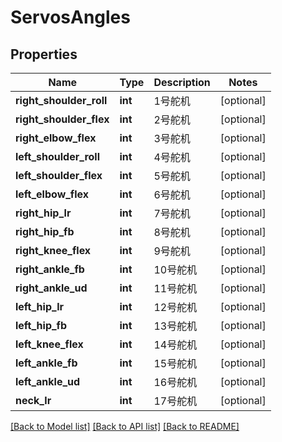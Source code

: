 # ServosAngles

## Properties
Name | Type | Description | Notes
------------ | ------------- | ------------- | -------------
**right_shoulder_roll** | **int** | 1号舵机 | [optional] 
**right_shoulder_flex** | **int** | 2号舵机 | [optional] 
**right_elbow_flex** | **int** | 3号舵机 | [optional] 
**left_shoulder_roll** | **int** | 4号舵机 | [optional] 
**left_shoulder_flex** | **int** | 5号舵机 | [optional] 
**left_elbow_flex** | **int** | 6号舵机 | [optional] 
**right_hip_lr** | **int** | 7号舵机 | [optional] 
**right_hip_fb** | **int** | 8号舵机 | [optional] 
**right_knee_flex** | **int** | 9号舵机 | [optional] 
**right_ankle_fb** | **int** | 10号舵机 | [optional] 
**right_ankle_ud** | **int** | 11号舵机 | [optional] 
**left_hip_lr** | **int** | 12号舵机 | [optional] 
**left_hip_fb** | **int** | 13号舵机 | [optional] 
**left_knee_flex** | **int** | 14号舵机 | [optional] 
**left_ankle_fb** | **int** | 15号舵机 | [optional] 
**left_ankle_ud** | **int** | 16号舵机 | [optional] 
**neck_lr** | **int** | 17号舵机 | [optional] 

[[Back to Model list]](../README.md#documentation-for-models) [[Back to API list]](../README.md#documentation-for-api-endpoints) [[Back to README]](../README.md)


